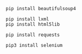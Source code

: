 ```
pip install beautifulsoup4
```

```
pip install lxml
pip install html5lib
```

```
pip install requests

```

```
pip3 install selenium

```
